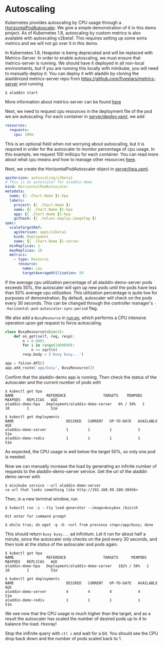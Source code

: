 # Autoscaling
Kubernetes provides autoscaling by CPU usage through a [HorizontalPodAutoscaler](https://kubernetes.io/docs/tasks/run-application/horizontal-pod-autoscale/). We give a simple demonstration of it in this demo project. As of Kubernetes 1.8, autoscaling by custom metrics is also available with autoscaling v2beta1. This requires setting up some extra metrics and we will not go over it in this demo.

In Kubernetes 1.8, Heapster is being deprecated and will be replaced with Metrics-Server. In order to enable autoscaling, we must ensure that metrics-server is running. We should have it deployed in all non-local environments, but if you are running this locally with minikube, you will need to manually deploy it. You can deploy it with aladdin by cloning the aladdinized metrics-server repo from https://github.com/fivestars/metrics-server and running

    $ aladdin start

More information about metrics-server can be found [here](https://github.com/kubernetes-incubator/metrics-server)

Next, we need to request cpu resources in the deployment file of the pod we are autoscaling. For each container in [server/deploy.yaml](../helm/aladdin-demo/templates/server/deploy.yaml), we add
```yaml
resources:
  requests:
    cpu: 100m
``` 
This is an optional field when not worrying about autoscaling, but it is required in order for the autoscaler to monitor percentage of cpu usage. In this example, we request 100 millicpu for each container. You can read more about what cpu means and how to manage other resources [here](https://kubernetes.io/docs/concepts/configuration/manage-compute-resources-container/). 

Next, we create the HorizontalPodAutoscaler object in [server/hpa.yaml](../helm/aladdin-demo/templates/server/aladdin-demo.hpa.yaml).
```yaml
apiVersion: autoscaling/v2beta1
# This is an autoscaler for aladdin-demo
kind: HorizontalPodAutoscaler
metadata:
  name: {{ .Chart.Name }}-hpa
  labels:
    project: {{ .Chart.Name }}
    name: {{ .Chart.Name }}-hpa
    app: {{ .Chart.Name }}-hpa
    githash: {{ .Values.deploy.imageTag }}
spec:
  scaleTargetRef:
    apiVersion: apps/v1beta1
    kind: Deployment
    name: {{ .Chart.Name }}-server
  minReplicas: 1
  maxReplicas: 10
  metrics:
    - type: Resource
      resource:
        name: cpu
        targetAverageUtilization: 50
```
If the average cpu utilization percentage of all aladdin-demo-server pods exceeds 50%, the autoscaler will spin up new pods until the pods have less than 50% average cpu utilization. This utilization percentage is quite low for purposes of demonstration. By default, autoscaler will check on the pods every 30 seconds. This can be changed through the controller manager's `--horizontal-pod-autoscaler-sync-period` flag.

We also add a `BusyResource` in [run.py](../app/run.py), which performs a CPU intensive operation upon get request to force autoscaling.
```python
class BusyResource(object):
    def on_get(self, req, resp):
        n = 0.0001
        for i in range(1000000):
            n += sqrt(n)
        resp.body = ('busy busy...')

app = falcon.API()
app.add_route('app/busy', BusyResource())
```
Confirm that the aladdin-demo app is running. Then check the status of the autoscaler and the current number of pods with

    $ kubectl get hpa
    NAME               REFERENCE                 TARGETS    MINPODS   MAXPODS   REPLICAS   AGE
    aladdin-demo-hpa   Deployment/aladdin-demo-server   0% / 50%   1         10        1          51m
    
    $ kubectl get deployments
    NAME                        DESIRED   CURRENT   UP-TO-DATE   AVAILABLE   AGE
    aladdin-demo-server         1         1         1            1           51m
    aladdin-demo-redis          1         1         1            1           51m
    
As expected, the CPU usage is well below the target 50%, so only one pod is needed.

Now we can manually increase the load by generating an infinite number of requests to the aladdin-demo-server service. Get the url of the aladdin demo server with
    
    $ minikube service --url aladdin-demo-server
    <a url that looks something like http://192.168.99.100:30456>

Then, in a new terminal window, run
    
    $ kubectl run -i --tty load-generator --image=busybox /bin/sh

    Hit enter for command prompt

    $ while true; do wget -q -O- <url from previous step>/app/busy; done

This should return `busy busy...` ad infinitum. Let it run for about half a minute, since the autoscaler only checks on the pod every 30 seconds, and then look at the status of the autoscaler and pods again.

    $ kubectl get hpa
    NAME               REFERENCE                 TARGETS      MINPODS   MAXPODS   REPLICAS   AGE
    aladdin-demo-hpa   Deployment/aladdin-demo-server   182% / 50%   1         10        1          51m
    
    $ kubectl get deployments
    NAME                        DESIRED   CURRENT   UP-TO-DATE   AVAILABLE   AGE
    aladdin-demo-server         4         4         4            4           51m
    aladdin-demo-redis          1         1         1            1           51m
    
We see now that the CPU usage is much higher than the target, and as a result the autoscaler has scaled the number of desired pods up to 4 to balance the load. Hooray!

Stop the inifinite query with `ctl c` and wait for a bit. You should see the CPU drop back down and the number of pods scaled back to 1. 
